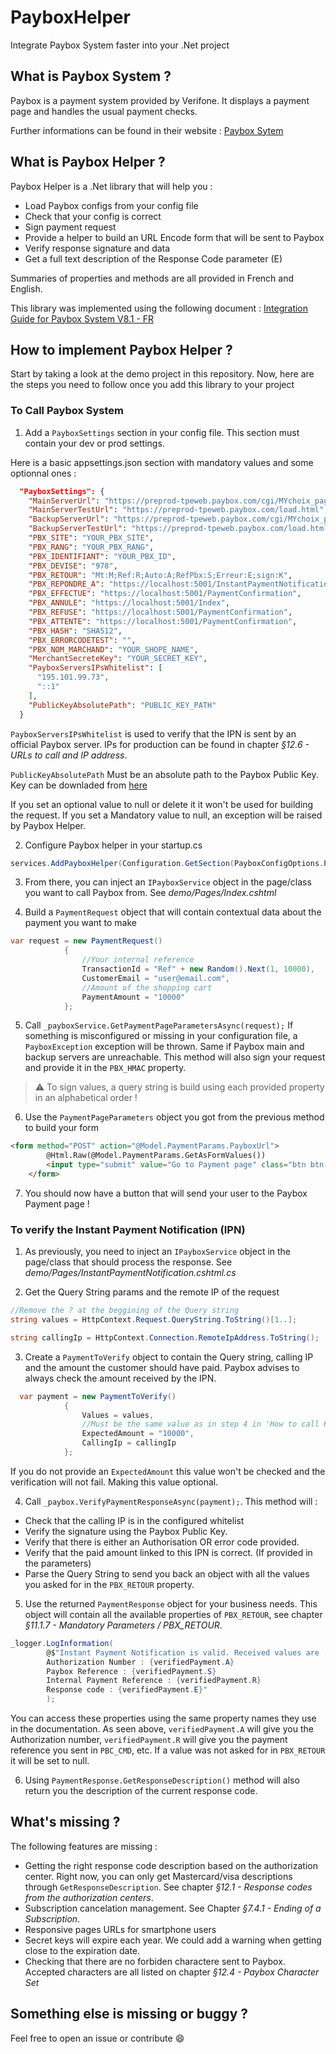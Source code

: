 # PayboxHelper
Integrate Paybox System faster into your .Net project

## What is Paybox System ?
Paybox is a payment system provided by Verifone. It displays a payment page and handles the usual payment checks.

Further informations can be found in their website : [Paybox Sytem](https://www1.paybox.com/espace-integrateur-documentation/page-de-paiement-en-redirection-paybox-system/?lang=en)

## What is Paybox Helper ?

Paybox Helper is a .Net library that will help you :
* Load Paybox configs from your config file
* Check that your config is correct
* Sign payment request
* Provide a helper to build an URL Encode form that will be sent to Paybox
* Verify response signature and data
* Get a full text description of the Response Code parameter (E)

Summaries of properties and methods are all provided in French and English.

This library was implemented using the following document : [Integration Guide for Paybox System V8.1 - FR](http://www1.paybox.com/espace-integrateur-documentation/manuels/)

## How to implement Paybox Helper ?

Start by taking a look at the demo project in this repository. Now, here are the steps you need to follow once you add this library to your project

### To Call Paybox System

1. Add a `PayboxSettings` section in your config file. This section must contain your dev or prod settings.

Here is a basic appsettings.json section with mandatory values and some optionnal ones :

```json
  "PayboxSettings": {
    "MainServerUrl": "https://preprod-tpeweb.paybox.com/cgi/MYchoix_pagepaiement.cgi",
    "MainServerTestUrl": "https://preprod-tpeweb.paybox.com/load.html",
    "BackupServerUrl": "https://preprod-tpeweb.paybox.com/cgi/MYchoix_pagepaiement.cgi",
    "BackupServerTestUrl": "https://preprod-tpeweb.paybox.com/load.html",
    "PBX_SITE": "YOUR_PBX_SITE",
    "PBX_RANG": "YOUR_PBX_RANG",
    "PBX_IDENTIFIANT": "YOUR_PBX_ID",
    "PBX_DEVISE": "978",
    "PBX_RETOUR": "Mt:M;Ref:R;Auto:A;RefPbx:S;Erreur:E;sign:K",
    "PBX_REPONDRE_A": "https://localhost:5001/InstantPaymentNotification",
    "PBX_EFFECTUE": "https://localhost:5001/PaymentConfirmation",
    "PBX_ANNULE": "https://localhost:5001/Index",
    "PBX_REFUSE": "https://localhost:5001/PaymentConfirmation",
    "PBX_ATTENTE": "https://localhost:5001/PaymentConfirmation",
    "PBX_HASH": "SHA512",
    "PBX_ERRORCODETEST": "",
    "PBX_NOM_MARCHAND": "YOUR_SHOPE_NAME",
    "MerchantSecreteKey": "YOUR_SECRET_KEY",
    "PayboxServersIPsWhitelist": [
      "195.101.99.73",
      "::1"
    ],
    "PublicKeyAbsolutePath": "PUBLIC_KEY_PATH"
  }
```

`PayboxServersIPsWhitelist` is used to verify that the IPN is sent by an official Paybox server. IPs for production can be found in chapter *§12.6 - URLs to call and IP address*.

`PublicKeyAbsolutePath` Must be an absolute path to the Paybox Public Key. Key can be downladed from [here](http://www1.paybox.com/espace-integrateur-documentation/manuels/)

If you set an optional value to null or delete it it won't be used for building the request.
If you set a Mandatory value to null, an exception will be raised by Paybox Helper.

2. Configure Paybox helper in your startup.cs

```cs
services.AddPayboxHelper(Configuration.GetSection(PayboxConfigOptions.PayboxSettings));
```

3. From there, you can inject an `IPayboxService` object in the page/class you want to call Paybox from. See *demo/Pages/Index.cshtml*

4. Build a `PaymentRequest` object that will contain contextual data about the payment you want to make

```cs
var request = new PaymentRequest()
            {
                //Your internal reference
                TransactionId = "Ref" + new Random().Next(1, 10000),
                CustomerEmail = "user@email.com",
                //Amount of the shopping cart
                PaymentAmount = "10000"
            };
```

5. Call `_payboxService.GetPaymentPageParametersAsync(request);` If something is misconfigured or missing in your configuration file, a `PayboxException` exception will be thrown. Same if Paybox main and backup servers are unreachable. This method will also sign your request and provide it in the `PBX_HMAC` property.

> :warning: To sign values, a query string is build using each provided property in an alphabetical order !

6. Use the `PaymentPageParameters` object you got from the previous method to build your form

```html
<form method="POST" action="@Model.PaymentParams.PayboxUrl">
        @Html.Raw(@Model.PaymentParams.GetAsFormValues())
        <input type="submit" value="Go to Payment page" class="btn btn-primary">
    </form>
```

7. You should now have a button that will send your user to the Paybox Payment page !

### To verify the Instant Payment Notification (IPN)

1. As previously, you need to inject an `IPayboxService` object in the page/class that should process the response. See *demo/Pages/InstantPaymentNotification.cshtml.cs*

2. Get the Query String params and the remote IP of the request

```cs
//Remove the ? at the beggining of the Query string
string values = HttpContext.Request.QueryString.ToString()[1..];

string callingIp = HttpContext.Connection.RemoteIpAddress.ToString();

```

3. Create a `PaymentToVerify` object to contain the Query string, calling IP and the amount the customer should have paid. Paybox advises to always check the amount received by the IPN.

```cs
  var payment = new PaymentToVerify()
            {
                Values = values,
                //Must be the same value as in step 4 in 'How to call Paybox System'
                ExpectedAmount = "10000",
                CallingIp = callingIp
            };
```

If you do not provide an `ExpectedAmount` this value won't be checked and the verification will not fail. Making this value optional.

4. Call `_paybox.VerifyPaymentResponseAsync(payment);`. This method will :
* Check that the calling IP is in the configured whitelist
* Verify the signature using the Paybox Public Key.
* Verify that there is either an Authorisation OR error code provided.
* Verify that the paid amount linked to this IPN is correct. (If provided in the parameters)
* Parse the Query String to send you back an object with all the values you asked for in the `PBX_RETOUR` property.

5. Use the returned `PaymentResponse` object for your business needs. This object will contain all the available properties of `PBX_RETOUR`, see chapter *§11.1.7 - Mandatory Parameters / PBX_RETOUR*.


```cs
_logger.LogInformation(
        @$"Instant Payment Notification is valid. Received values are :
        Authorization Number : {verifiedPayment.A}
        Paybox Reference : {verifiedPayment.S}
        Internal Payment Reference : {verifiedPayment.R}
        Response code : {verifiedPayment.E}"
        );
```
You can access these properties using the same property names they use in the documentation. As seen above, `verifiedPayment.A` will give you the Authorization number, `verifiedPayment.R` will give you the payment reference you sent in `PBC_CMD`, etc. If a value was not asked for in `PBX_RETOUR` it will be set to null.

6. Using `PaymentResponse.GetResponseDescription()` method will also return you the description of the current response code.

## What's missing ?

The following features are missing :
* Getting the right response code description based on the authorization center. Right now, you can only get Mastercard/visa descriptions through `GetResponseDescription`. See chapter *§12.1 - Response codes from the authorization centers*.
* Subscription cancelation management. See Chapter *§7.4.1 - Ending of a Subscription*.
* Responsive pages URLs for smartphone users
* Secret keys will expire each year. We could add a warning when getting close to the expiration date.
* Checking that there are no forbiden charactere sent to Paybox. Accepted characters are all listed on chapter *§12.4 - Paybox Character Set*

## Something else is missing or buggy ?

Feel free to open an issue or contribute :smile: